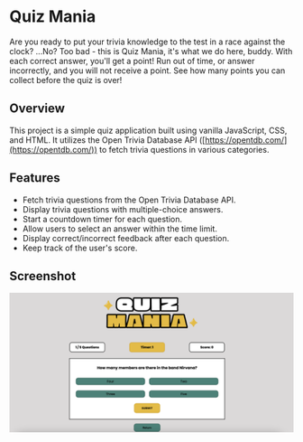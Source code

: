 # Quiz Mania

Are you ready to put your trivia knowledge to the test in a race against the clock? ...No? Too bad - this is Quiz Mania, it's what we do here, buddy. With each correct answer, you'll get a point! Run out of time, or answer incorrectly, and you will not receive a point. See how many points you can collect before the quiz is over!

## Overview

This project is a simple quiz application built using vanilla JavaScript, CSS, and HTML. It utilizes the Open Trivia Database API ([https://opentdb.com/](https://opentdb.com/)) to fetch trivia questions in various categories.

## Features

- Fetch trivia questions from the Open Trivia Database API.
- Display trivia questions with multiple-choice answers.
- Start a countdown timer for each question.
- Allow users to select an answer within the time limit.
- Display correct/incorrect feedback after each question.
- Keep track of the user's score.

## Screenshot

![Screenshot](./assets/screenshot.png)
